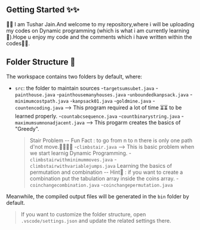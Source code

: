 ## Getting Started ✨✨

👋👋 I am Tushar Jain.And welcome to my repository,where i will be uploading my codes on Dynamic programming (which is what i am currently learning🏫).Hope u enjoy my code and the comments which i have written within the codes👩‍💻.

## Folder Structure 📁

The workspace contains two folders by default, where:

- `src`: the folder to maintain sources
    -`targetsumsubet.java`
    -`painthouse.java`
    -`painthousemanyhouses.java`
    -`unboundedkanpsack.java`
    -`minimumcostpath.java`
    -`kanpsack01.java`
    -`goldmine.java`
    -`countencoding.java` --> This program required a lot of time ⏳⏳ to be learned properly.
    -`countabcsequence.java`
    -`countbinarystring.java`
    -`maximumsumnonadjacent.java` --> This progarm creates the basics of "Greedy".
    >Stair Problem
    -- Fun Fact : to go from n to n there is only one path d'not move.🐱‍🏍🤣🤦
    -`climbstair.java` --> This is basic problem when we start learnig Dynamic Programming.
    -`climbstairwithminimummoves.java`
    -`climbstairwithvariablejumps.java`
    >Learning the basics of permutation and combination
    -- Hint🥷 : if you want to create a combination put the tabulation array inside the coins array.
    -`coinchangecombination.java`
    -`coinchangepermutation.java`

Meanwhile, the compiled output files will be generated in the `bin` folder by default.

> If you want to customize the folder structure, open `.vscode/settings.json` and update the related settings there.

